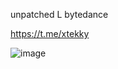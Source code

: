 unpatched L bytedance

https://t.me/xtekky

![image](https://user-images.githubusercontent.com/98614666/188977418-a69784a5-d7f8-4362-ac52-46922dccae05.png)
